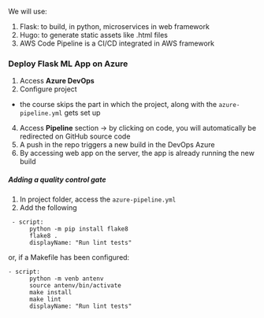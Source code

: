 We will use:
1. Flask: to build, in python, microservices in web framework
2. Hugo: to generate static assets like .html files
3. AWS Code Pipeline is a CI/CD integrated in AWS framework

### Deploy Flask ML App on Azure
1. Access **Azure DevOps**
2. Configure project
- the course skips the part in which the project, along with the ```azure-pipeline.yml``` gets set up
4. Access **Pipeline** section -> by clicking on code, you will automatically be redirected on GitHub source code
5. A push in the repo triggers a new build in the DevOps Azure
6. By accessing web app on the server, the app is already running the new build

##### Adding a quality control gate
1. In project folder, access the ```azure-pipeline.yml```
2. Add the following
```
 - script:
      python -m pip install flake8
      flake8 .
      displayName: "Run lint tests"
```
or, if a Makefile has been configured:
```
- script:
      python -m venb antenv
      source antenv/bin/activate
      make install
      make lint
      displayName: "Run lint tests"
```
